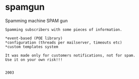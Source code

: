 spamgun
=======

Spamming machine
	SPAM gun

	Spamming subscribers with some pieces of information.

	*event-based (POE library)
	*configuration (threads per mailserver, timeouts etc)
	*custom templates system 		
		
	It was made only for customers notifications, not for spam. 
	Use it on your own risk!!!  
	
	
	2003

